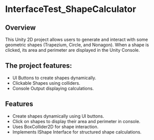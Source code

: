 # InterfaceTest_ShapeCalculator

## Overview
This Unity 2D project allows users to generate and interact with some geometric shapes (Trapezium, Circle, and Nonagon). 
When a shape is clicked, its area and perimeter are displayed in the Unity Console. 

## The project features:
- UI Buttons to create shapes dynamically.
- Clickable Shapes using colliders.
- Console Output displaying calculations.

## Features
- Create shapes dynamically using UI buttons.
- Click on shapes to display their area and perimeter in console.
- Uses BoxCollider2D for shape interaction.
- Implements IShape Interface for structured shape calculations.
 
